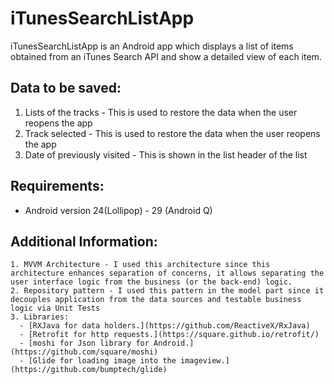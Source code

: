 # iTunesSearchListApp
iTunesSearchListApp is an Android app which displays a list of items obtained from an iTunes Search API and show a detailed view of each item.


## Data to be saved:
  1. Lists of the tracks - This is used to restore the data when the user reopens the app
  2. Track selected - This is used to restore the data when the user reopens the app
  3. Date of previously visited - This is shown in the list header of the list
   
 ## Requirements:
  - Android version 24(Lollipop) - 29 (Android Q)
  
  ## Additional Information:
    1. MVVM Architecture - I used this architecture since this architecture enhances separation of concerns, it allows separating the user interface logic from the business (or the back-end) logic. 
    2. Repository pattern - I used this pattern in the model part since it decouples application from the data sources and testable business logic via Unit Tests
    3. Libraries:
      - [RXJava for data holders.](https://github.com/ReactiveX/RxJava)
      - [Retrofit for http requests.](https://square.github.io/retrofit/)
      - [moshi for Json library for Android.](https://github.com/square/moshi)
      - [Glide for loading image into the imageview.](https://github.com/bumptech/glide)
